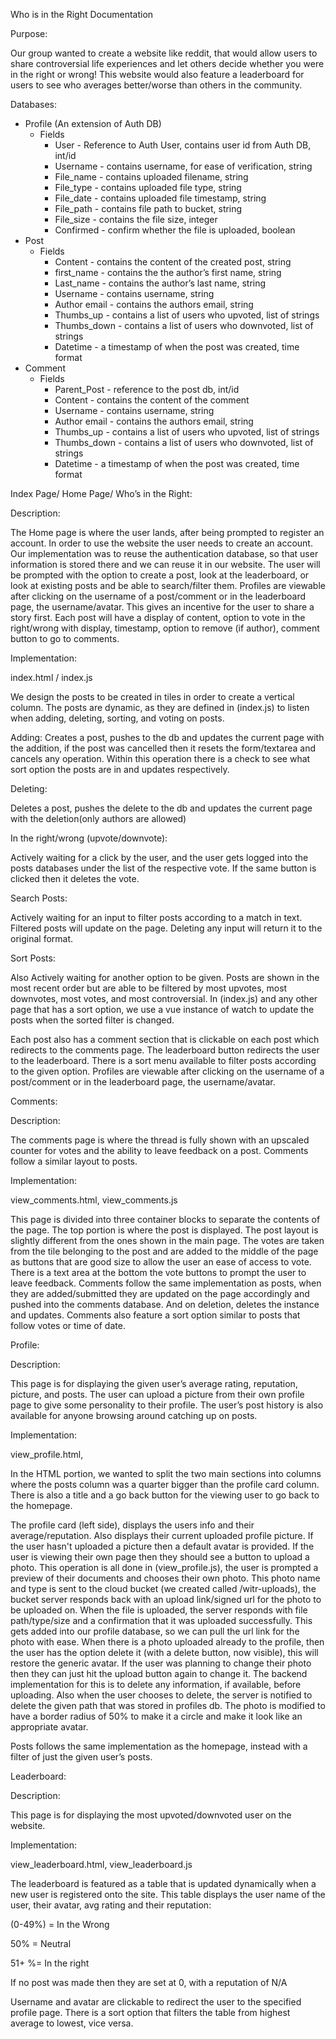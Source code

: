 Who is in the Right Documentation

Purpose:

Our group wanted to create a website like reddit, that would allow users to share controversial life experiences and let others decide whether you were in the right or wrong! This website would also feature a leaderboard for users to see who averages better/worse than others in the community.

Databases:



*   Profile (An extension of Auth DB)
    *   Fields
        *   User - Reference to Auth User, contains user id from Auth DB, int/id
        *   Username - contains username, for ease of verification, string
        *   File_name - contains uploaded filename, string
        *   File_type - contains uploaded file type, string
        *   File_date - contains uploaded file timestamp, string
        *   File_path - contains file path to bucket, string
        *   File_size - contains the file size, integer
        *   Confirmed - confirm whether the file is uploaded, boolean
*   Post
    *   Fields
        *   Content - contains the content of the created post, string
        *   first_name - contains the the author’s first name, string
        *   Last_name - contains the author’s last name, string
        *   Username - contains username, string
        *   Author email - contains the authors email, string
        *   Thumbs_up - contains a list of users who upvoted, list of strings 
        *   Thumbs_down - contains a list of users who downvoted, list of strings 
        *   Datetime - a timestamp of when the post was created, time format
*   Comment
    *   Fields
        *   Parent_Post - reference to the post db, int/id
        *   Content - contains the content of the comment
        *   Username - contains username, string
        *   Author email - contains the authors email, string
        *   Thumbs_up - contains a list of users who upvoted, list of strings 
        *   Thumbs_down - contains a list of users who downvoted, list of strings 
        *   Datetime - a timestamp of when the post was created, time format

Index Page/ Home Page/ Who’s in the Right:

Description:

The Home page is where the user lands, after being prompted to register an account. In order to use the website the user needs to create an account. Our implementation was to reuse the authentication database, so that user information is stored there and we can reuse it in our website. The user will be prompted with the option to create a post, look at the leaderboard, or look at existing posts and be able to search/filter them. Profiles are viewable after clicking on the username of a post/comment or in the leaderboard page, the username/avatar. This gives an incentive for the user to share a story first. Each post will have a display of content, option to vote in the right/wrong with display, timestamp, option to remove (if author), comment button to go to comments.  

Implementation:

index.html / index.js

We design the posts to be created in tiles in order to create a vertical column. The posts are dynamic, as they are defined in (index.js) to listen when adding, deleting, sorting, and voting on posts.

Adding:													Creates a post, pushes to the db and updates the current page with the addition, if the post was cancelled then it resets the form/textarea and cancels any operation. Within this operation there is a check to see what sort option the posts are in and updates respectively.

Deleting:

Deletes a post, pushes the delete to the db and updates the current page with the deletion(only authors are allowed)

In the right/wrong (upvote/downvote):

Actively waiting for a click by the user, and the user gets logged into the posts databases under the list of the respective vote. If the same button is clicked then it deletes the vote. 

Search Posts:

Actively waiting for an input to filter posts according to a match in text. Filtered posts will update on the page. Deleting any input will return it to the original format.

Sort Posts:

Also Actively waiting for another option to be given. Posts are shown in the most recent order but are able to be filtered by most upvotes, most downvotes, most votes, and most controversial. In (index.js) and any other page that has a sort option, we use a vue instance of watch to update the posts when the sorted filter is changed.

Each post also has a comment section that is clickable on each post which redirects to the comments page. The leaderboard button redirects the user to the leaderboard. There is a sort menu available to filter posts according to the given option. Profiles are viewable after clicking on the username of a post/comment or in the leaderboard page, the username/avatar. 

Comments:

Description:

The comments page is where the thread is fully shown with an upscaled counter for votes and the ability to leave feedback on a post.  Comments follow a similar layout to posts.

Implementation:

view_comments.html, view_comments.js

This page is divided into three container blocks to separate the contents of the page. The top portion is where the post is displayed. The post layout is slightly different from the ones shown in the main page. The votes are taken from the tile belonging to the post and are added to the middle of the page as buttons that are good size to allow the user an ease of access to vote. There is a text area at the bottom the vote buttons to prompt the user to leave feedback. Comments follow the same implementation as posts, when they are added/submitted they are updated on the page accordingly and pushed into the comments database. And on deletion, deletes the instance and updates. Comments also feature a sort option similar to posts that follow votes or time of date.

Profile:

Description:

This page is for displaying the given user’s average rating, reputation, picture, and posts. The user can upload a picture from their own profile page to give some personality to their profile. The user’s post history is also available for anyone browsing around catching up on posts.

Implementation:

view_profile.html, 

In the HTML portion, we wanted to split the two main sections into columns where the posts column was a quarter bigger than the profile card column. There is also a title and a go back button for the viewing user to go back to the homepage. 

The profile card (left side), displays the users info and their average/reputation. Also displays their current uploaded profile picture. If the user hasn't uploaded a picture then a default avatar is provided. If the user is viewing their own page then they should see a button to upload a photo. This operation is all done in (view_profile.js), the user is prompted a preview of their documents and chooses their own photo. This photo name and type is sent to the cloud bucket (we created called /witr-uploads), the bucket server responds back with an upload link/signed url for the photo to be uploaded on. When the file is uploaded, the server responds with file path/type/size and a confirmation that it was uploaded successfully. This gets added into our profile database, so we can pull the url link for the photo with ease.  When there is a photo uploaded already to the profile, then the user has the option delete it (with a delete button, now visible), this will restore the generic avatar. If the user was planning to change their photo then they can just hit the upload button again to change it. The backend implementation for this is to delete any information, if available, before uploading. Also when the user chooses to delete, the server is notified to delete the given path that was stored in profiles db. The photo is modified to have a border radius of 50% to make it a circle and make it look like an appropriate avatar. 

Posts follows the same implementation as the homepage, instead with a filter of just the given user’s posts.

Leaderboard:

Description:

This page is for displaying the most upvoted/downvoted user on the website. 

Implementation:

view_leaderboard.html, view_leaderboard.js 

The leaderboard is featured as a table that is updated dynamically when a new user is registered onto the site. This table displays the user name of the user, their avatar, avg rating and their reputation:

(0-49%) = In the Wrong

50% = Neutral

51+ %= In the right

If no post was made then they are set at 0, with a reputation of N/A

Username and avatar are clickable to redirect the user to the specified profile page. There is a sort option that filters the table from highest average to lowest, vice versa.  
